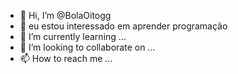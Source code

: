 - 👋 Hi, I’m @BolaOitogg
- 👀 eu estou interessado em aprender programação 
- 🌱 I’m currently learning ...
- 💞️ I’m looking to collaborate on ...
- 📫 How to reach me ...

<!---
BolaOitogg/BolaOitogg is a ✨ special ✨ repository because its `README.md` (this file) appears on your GitHub profile.
You can click the Preview link to take a look at your changes.
--->
